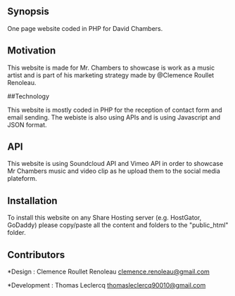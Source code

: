 ## Synopsis

One page website coded in PHP for David Chambers.

## Motivation

This website is made for Mr. Chambers to showcase is work as a music artist and is part of his marketing strategy made by @Clemence Roullet Renoleau.

##Technology

This website is mostly coded in PHP for the reception of contact form and email sending.
The webiste is also using APIs and is using Javascript and JSON format. 

## API

This website is using Soundcloud API and Vimeo API in order to showcase Mr Chambers music and video clip as he upload them to the social media plateform.

## Installation

To install this website on any Share Hosting server (e.g. HostGator, GoDaddy) please copy/paste all the content and folders to the "public_html" folder. 

## Contributors

*Design :
Clemence Roullet Renoleau <clemence.renoleau@gmail.com>

*Development :
Thomas Leclercq  <thomasleclercq90010@gmail.com>